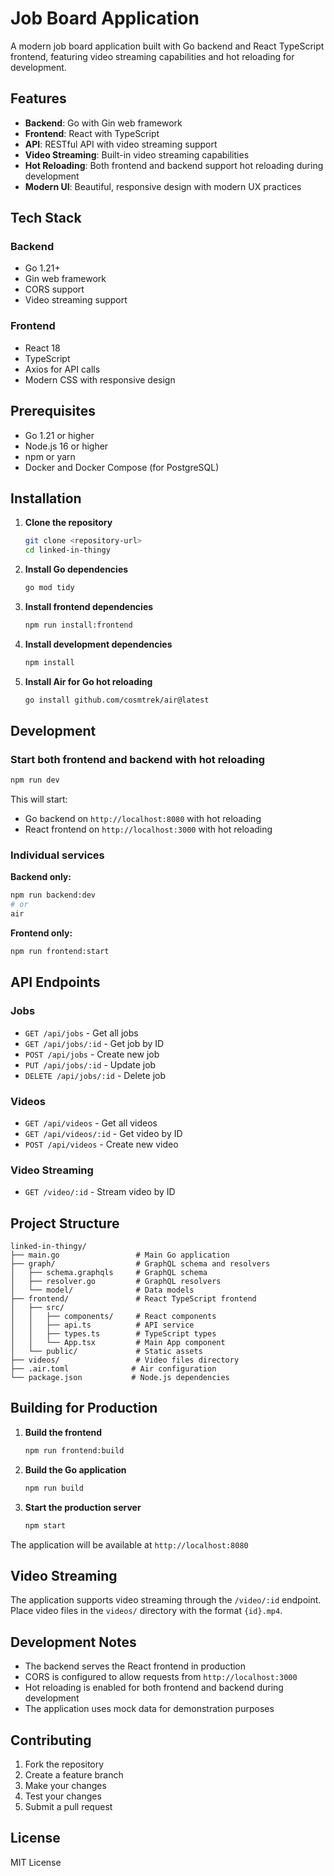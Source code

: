 # Job Board Application

A modern job board application built with Go backend and React TypeScript frontend, featuring video streaming capabilities and hot reloading for development.

## Features

- **Backend**: Go with Gin web framework
- **Frontend**: React with TypeScript
- **API**: RESTful API with video streaming support
- **Video Streaming**: Built-in video streaming capabilities
- **Hot Reloading**: Both frontend and backend support hot reloading during development
- **Modern UI**: Beautiful, responsive design with modern UX practices

## Tech Stack

### Backend

- Go 1.21+
- Gin web framework
- CORS support
- Video streaming support

### Frontend

- React 18
- TypeScript
- Axios for API calls
- Modern CSS with responsive design

## Prerequisites

- Go 1.21 or higher
- Node.js 16 or higher
- npm or yarn
- Docker and Docker Compose (for PostgreSQL)

## Installation

1. **Clone the repository**

   ```bash
   git clone <repository-url>
   cd linked-in-thingy
   ```

2. **Install Go dependencies**

   ```bash
   go mod tidy
   ```

3. **Install frontend dependencies**

   ```bash
   npm run install:frontend
   ```

4. **Install development dependencies**

   ```bash
   npm install
   ```

5. **Install Air for Go hot reloading**
   ```bash
   go install github.com/cosmtrek/air@latest
   ```

## Development

### Start both frontend and backend with hot reloading

```bash
npm run dev
```

This will start:

- Go backend on `http://localhost:8080` with hot reloading
- React frontend on `http://localhost:3000` with hot reloading

### Individual services

**Backend only:**

```bash
npm run backend:dev
# or
air
```

**Frontend only:**

```bash
npm run frontend:start
```

## API Endpoints

### Jobs

- `GET /api/jobs` - Get all jobs
- `GET /api/jobs/:id` - Get job by ID
- `POST /api/jobs` - Create new job
- `PUT /api/jobs/:id` - Update job
- `DELETE /api/jobs/:id` - Delete job

### Videos

- `GET /api/videos` - Get all videos
- `GET /api/videos/:id` - Get video by ID
- `POST /api/videos` - Create new video

### Video Streaming

- `GET /video/:id` - Stream video by ID

## Project Structure

```
linked-in-thingy/
├── main.go                 # Main Go application
├── graph/                  # GraphQL schema and resolvers
│   ├── schema.graphqls     # GraphQL schema
│   ├── resolver.go         # GraphQL resolvers
│   └── model/              # Data models
├── frontend/               # React TypeScript frontend
│   ├── src/
│   │   ├── components/     # React components
│   │   ├── api.ts          # API service
│   │   ├── types.ts        # TypeScript types
│   │   └── App.tsx         # Main App component
│   └── public/             # Static assets
├── videos/                 # Video files directory
├── .air.toml              # Air configuration
└── package.json           # Node.js dependencies
```

## Building for Production

1. **Build the frontend**

   ```bash
   npm run frontend:build
   ```

2. **Build the Go application**

   ```bash
   npm run build
   ```

3. **Start the production server**
   ```bash
   npm start
   ```

The application will be available at `http://localhost:8080`

## Video Streaming

The application supports video streaming through the `/video/:id` endpoint. Place video files in the `videos/` directory with the format `{id}.mp4`.

## Development Notes

- The backend serves the React frontend in production
- CORS is configured to allow requests from `http://localhost:3000`
- Hot reloading is enabled for both frontend and backend during development
- The application uses mock data for demonstration purposes

## Contributing

1. Fork the repository
2. Create a feature branch
3. Make your changes
4. Test your changes
5. Submit a pull request

## License

MIT License
